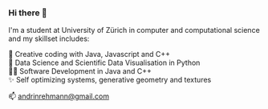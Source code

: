 ### Hi there 👋

I'm a student at University of Zürich in computer and computational science and my skillset includes:

🎨 Creative coding with Java, Javascript and C++  
🤖 Data Science and Scientific Data Visualisation in Python  
👨‍💻 Software Development in Java and C++  
✨ Self optimizing systems, generative geometry and textures  


📫 andrinrehmann@gmail.com

